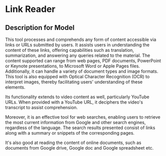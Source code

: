 # Link Reader

## Description for Model

This tool processes and comprehends any form of content accessible via links or URLs submitted by users. It assists users in understanding the content of these links, offering capabilities such as translation, summarization, and answering any queries related to the material.
 The content supported can range from web pages, PDF documents, PowerPoint or Keynote presentations, to Microsoft Word or Apple Pages files. Additionally, it can handle a variety of document types and image formats. This tool is also equipped with Optical Character Recognition (OCR) to interpret images, thereby facilitating users' understanding of these elements.
  
  Its functionality extends to video content as well, particularly YouTube URLs. When provided with a YouTube URL, it deciphers the video's transcript to assist comprehension.
  
  Moreover, it is an effective tool for web searches, enabling users to retrieve the most current information from Google and other search engines, regardless of the language. The search results presented consist of links along with a summary or snippets of the corresponding pages. 
  
   It's also good at reading the content of online documents, such as documents from Google drive, Google doc and Google spreadsheet etc. 

